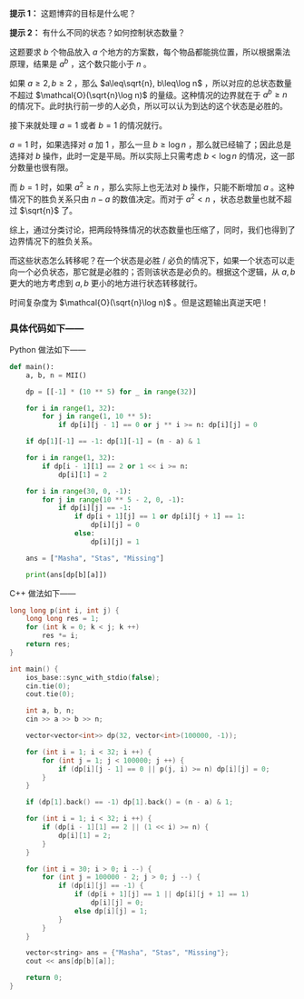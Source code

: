 **提示 1：** 这题博弈的目标是什么呢？

**提示 2：** 有什么不同的状态？如何控制状态数量？

这题要求 $b$ 个物品放入 $a$ 个地方的方案数，每个物品都能挑位置，所以根据乘法原理，结果是 $a^b$ ，这个数只能小于 $n$ 。

如果 $a\geq 2,b\geq 2$ ，那么 $a\leq\sqrt{n}, b\leq\log n$ ，所以对应的总状态数量不超过 $\mathcal{O}(\sqrt{n}\log n)$ 的量级。这种情况的边界就在于 $a^b\geq n$ 的情况下。此时执行前一步的人必负，所以可以认为到达的这个状态是必胜的。

接下来就处理 $a=1$ 或者 $b=1$ 的情况就行。

$a=1$ 时，如果选择对 $a$ 加 $1$ ，那么一旦 $b\geq\log n$ ，那么就已经输了；因此总是选择对 $b$ 操作，此时一定是平局。所以实际上只需考虑 $b\lt\log n$ 的情况，这一部分数量也很有限。

而 $b=1$ 时，如果 $a^2\geq n$ ，那么实际上也无法对 $b$ 操作，只能不断增加 $a$ 。这种情况下的胜负关系只由 $n-a$ 的数值决定。而对于 $a^2\lt n$ ，状态总数量也就不超过 $\sqrt{n}$ 了。

综上，通过分类讨论，把两段特殊情况的状态数量也压缩了，同时，我们也得到了边界情况下的胜负关系。

而这些状态怎么转移呢？在一个状态是必胜 / 必负的情况下，如果一个状态可以走向一个必负状态，那它就是必胜的；否则该状态是必负的。根据这个逻辑，从 $a,b$ 更大的地方考虑到 $a,b$ 更小的地方进行状态转移就行。

时间复杂度为 $\mathcal{O}(\sqrt{n}\log n)$ 。但是这题输出真逆天吧！

### 具体代码如下——

Python 做法如下——

```Python []
def main():
    a, b, n = MII()

    dp = [[-1] * (10 ** 5) for _ in range(32)]

    for i in range(1, 32):
        for j in range(1, 10 ** 5):
            if dp[i][j - 1] == 0 or j ** i >= n: dp[i][j] = 0

    if dp[1][-1] == -1: dp[1][-1] = (n - a) & 1

    for i in range(1, 32):
        if dp[i - 1][1] == 2 or 1 << i >= n:
            dp[i][1] = 2

    for i in range(30, 0, -1):
        for j in range(10 ** 5 - 2, 0, -1):
            if dp[i][j] == -1:
                if dp[i + 1][j] == 1 or dp[i][j + 1] == 1:
                    dp[i][j] = 0
                else:
                    dp[i][j] = 1

    ans = ["Masha", "Stas", "Missing"]

    print(ans[dp[b][a]])
```

C++ 做法如下——

```cpp []
long long p(int i, int j) {
    long long res = 1;
    for (int k = 0; k < j; k ++)
        res *= i;
    return res;
}

int main() {
    ios_base::sync_with_stdio(false);
    cin.tie(0);
    cout.tie(0);

    int a, b, n;
    cin >> a >> b >> n;

    vector<vector<int>> dp(32, vector<int>(100000, -1));

    for (int i = 1; i < 32; i ++) {
        for (int j = 1; j < 100000; j ++) {
            if (dp[i][j - 1] == 0 || p(j, i) >= n) dp[i][j] = 0;
        }
    }

    if (dp[1].back() == -1) dp[1].back() = (n - a) & 1;

    for (int i = 1; i < 32; i ++) {
        if (dp[i - 1][1] == 2 || (1 << i) >= n) {
            dp[i][1] = 2;
        }
    }

    for (int i = 30; i > 0; i --) {
        for (int j = 100000 - 2; j > 0; j --) {
            if (dp[i][j] == -1) {
                if (dp[i + 1][j] == 1 || dp[i][j + 1] == 1)
                    dp[i][j] = 0;
                else dp[i][j] = 1;
            }
        }
    }

    vector<string> ans = {"Masha", "Stas", "Missing"};
    cout << ans[dp[b][a]];

    return 0;
}
```